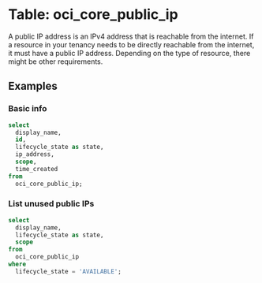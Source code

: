 # Table: oci_core_public_ip

A public IP address is an IPv4 address that is reachable from the internet. If a resource in your tenancy needs to be directly reachable from the internet, it must have a public IP address. Depending on the type of resource, there might be other requirements.

## Examples

### Basic info

```sql
select
  display_name,
  id,
  lifecycle_state as state,
  ip_address,
  scope,
  time_created
from
  oci_core_public_ip;
```

### List unused public IPs

```sql
select
  display_name,
  lifecycle_state as state,
  scope
from
  oci_core_public_ip
where
  lifecycle_state = 'AVAILABLE';
```
